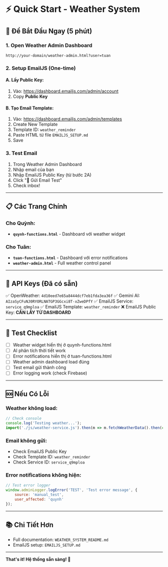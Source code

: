 # ⚡ Quick Start - Weather System

## 🎯 Để Bắt Đầu Ngay (5 phút)

### 1. Open Weather Admin Dashboard
```
http://your-domain/weather-admin.html?user=tuan
```

### 2. Setup EmailJS (One-time)

#### A. Lấy Public Key:
1. Vào: https://dashboard.emailjs.com/admin/account
2. Copy **Public Key**

#### B. Tạo Email Template:
1. Vào: https://dashboard.emailjs.com/admin/templates
2. Create New Template
3. Template ID: `weather_reminder`
4. Paste HTML từ file `EMAILJS_SETUP.md`
5. Save

### 3. Test Email
1. Trong Weather Admin Dashboard
2. Nhập email của bạn
3. Nhập EmailJS Public Key (từ bước 2A)
4. Click "📧 Gửi Email Test"
5. Check inbox!

---

## 📋 Các Trang Chính

### Cho Quỳnh:
- **`quynh-functions.html`** - Dashboard với weather widget

### Cho Tuân:
- **`tuan-functions.html`** - Dashboard với error notifications
- **`weather-admin.html`** - Full weather control panel

---

## 🔑 API Keys (Đã có sẵn)

✅ OpenWeather: `4d10eed7e65a8444dcf7eb1fda3ea36f`
✅ Gemini AI: `AIzaSyCFuNJ0RYORLNATGP3GGcxi8T-xZweDPfY`
✅ EmailJS Service: `service_q9mploa`
✅ EmailJS Template: `weather_reminder`
❌ EmailJS Public Key: **CẦN LẤY TỪ DASHBOARD**

---

## 🧪 Test Checklist

- [ ] Weather widget hiển thị ở quynh-functions.html
- [ ] AI phân tích thời tiết work
- [ ] Error notifications hiển thị ở tuan-functions.html  
- [ ] Weather admin dashboard load đúng
- [ ] Test email gửi thành công
- [ ] Error logging work (check Firebase)

---

## 🆘 Nếu Có Lỗi

### Weather không load:
```javascript
// Check console
console.log('Testing weather...');
import('./js/weather-service.js').then(m => m.fetchWeatherData().then(console.log));
```

### Email không gửi:
- Check EmailJS Public Key
- Check Template ID: `weather_reminder`
- Check Service ID: `service_q9mploa`

### Error notifications không hiện:
```javascript
// Test error logger
window.adminLogger.logError('TEST', 'Test error message', {
    source: 'manual_test',
    user_affected: 'quynh'
});
```

---

## 📚 Chi Tiết Hơn

- Full documentation: `WEATHER_SYSTEM_README.md`
- EmailJS setup: `EMAILJS_SETUP.md`

---

**That's it! Hệ thống sẵn sàng! 🚀**

